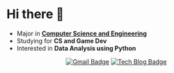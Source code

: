 # Hi there 👋
- Major in [**Computer Science and Engineering**](http://cse.ewha.ac.kr/)
- Studying for **CS and Game Dev**
- Interested in **Data Analysis using Python**

<div align=center>

 [![Gmail Badge](https://img.shields.io/badge/solidcella@gmail.com-d14836?style=flat-square&logo=Gmail&logoColor=white&link=mailto:solidcella@gmail.com)](mailto:solidcella@gmail.com) [![Tech Blog Badge](http://img.shields.io/badge/-Tech%20blog-black?style=flat-square&link=https://star-crab.tistory.com/)](https://star-crab.tistory.com/)
 
</div>
